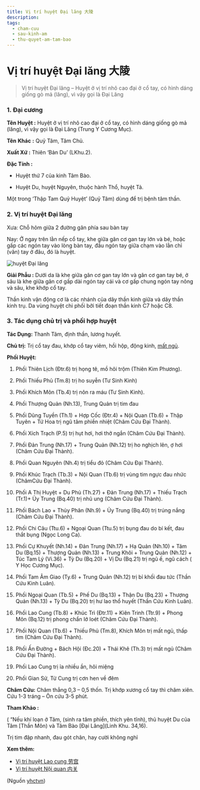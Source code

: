 ```yaml
---
title: Vị trí huyệt Đại lăng 大陵
description: 
tags:
  - cham-cuu
  - sau-kinh-am
  - thu-quyet-am-tam-bao
---
```


# Vị trí huyệt Đại lăng 大陵 

> Vị trí huyệt Đại lăng – Huyệt ở vị trí nhô cao đại ở cổ tay, có hình dáng giống gò mả (lăng), vì vậy gọi là Đại Lăng

### 1. Đại cương

**Tên Huyệt :** Huyệt ở vị trí nhô cao đại ở cổ tay, có hình dáng giống gò mả (lăng), vì vậy gọi là Đại Lăng (Trung Y Cương Mục).

**Tên** **Khác** **:** Quỷ Tâm, Tâm Chủ.

**Xuất Xứ :** Thiên ‘Bản Du’ (LKhu.2).

**Đặc Tính :**

+ Huyệt thứ 7 của kinh Tâm Bào.

+ Huyệt Du, huyệt Nguyên, thuộc hành Thổ, huyệt Tả.

Một trong ‘Thập Tam Quỷ Huyệt’ (Quỷ Tâm) dùng để trị bệnh tâm thần.

### 2. Vị trí huyệt Đại lăng

Xưa: Chỗ hõm giữa 2 đường gân phía sau bàn tay

Nay: Ở ngay trên lằn nếp cổ tay, khe giữa gân cơ gan tay lớn và bé, hoặc gấp các ngón tay vào lòng bàn tay, đầu ngón tay giữa chạm vào lằn chỉ (văn) tay ở đâu, đó là huyệt.

![huyệt Đại lăng](/imgs/yhctvn/huyet-dai-lang-300x168.jpg)

**Giải Phẫu :** Dưới da là khe giữa gân cơ gan tay lớn và gân cơ gan tay bé, ở sâu là khe giữa gân cơ gấp dài ngón tay cái và cơ gấp chung ngón tay nông và sâu, khe khớp cổ tay.

Thần kinh vận động cơ là các nhánh của dây thần kinh giữa và dây thần kinh trụ. Da vùng huyệt chi phối bởi tiết đoạn thần kinh C7 hoặc C8.

### 3. Tác dụng chủ trị và phối hợp huyệt

**Tác Dụng:** Thanh Tâm, định thần, lương huyết.

**Chủ trị:** Trị cổ tay đau, khớp cổ tay viêm, hồi hộp, động kinh, [mất ngủ](/yhctvn/chung-mat-ngu-theo-dong-y/).

**Phối Huyệt:**

1. Phối Thiên Lịch (Đtr.6) trị họng tê, mồ hôi trộm (Thiên Kim Phương).
2. Phối Thiếu Phủ (Tm.8) trị ho suyễn (Tư Sinh Kinh)
3. Phối Khích Môn (Tb.4) trị nôn ra máu (Tư Sinh Kinh).
4. Phối Thượng Quản (Nh.13), Trung Quản trị tim đau
5. Phối Dũng Tuyền (Th.1) + Hợp Cốc (Đtr.4) + Nội Quan (Tb.6) + Thập Tuyên + Tứ Hoa trị ngũ tâm phiền nhiệt (Châm Cứu Đại Thành).
6. Phối Xích Trạch (P.5) trị hụt hơi, hơi thở ngắn (Châm Cứu Đại Thành).
7. Phối Đản Trung (Nh.17) + Trung Quản (Nh.12) trị ho nghịch lên, ợ hơi (Châm Cứu Đại Thành).
8. Phối Quan Nguyên (Nh.4) trị tiểu đỏ (Châm Cứu Đại Thành).
9. Phối Khúc Trạch (Tb.3) + Nội Quan (Tb.6) trị vùng tim ngực đau nhức (ChâmCứu Đại Thành).
10. Phối A Thị Huyệt + Du Phủ (Th.27) + Đản Trung (Nh.17) + Thiếu Trạch (Tr.1)+ Ủy Trung (Bq.40) trị nhũ ung (Châm Cứu Đại Thành).

11. Phối Bách Lao + Thủy Phân (Nh.9) + Ủy Trung (Bq.40) trị trúng nắng (Châm Cứu Đại Thành).
12. Phối Chi Câu (Ttu.6) + Ngoại Quan (Ttu.5) trị bụng đau do bí kết, đau thắt bụng (Ngọc Long Ca).
13. Phối Cự Khuyết (Nh.14) + Đản Trung (Nh.17) + Hạ Quản (Nh.10) + Tâm Du (Bq.15) + Thượng Quản (Nh.13) + Trung Khôi + Trung Quản (Nh.12) + Túc Tam Lý (Vi.36) + Tỳ Du (Bq.20) + Vị Du (Bq.21) trị ngũ ế, ngũ cách ( Y Học Cương Mục).
14. Phối Tam Âm Giao (Ty.6) + Trung Quản (Nh.12) trị bỉ khối đau tức (Thần Cứu Kinh Luân).
15. Phối Ngoại Quan (Tb.5) + Phế Du (Bq.13) + Thận Du (Bq.23) + Thượng Quản (Nh.13) + Tỳ Du (Bq.20) trị hư lao thổ huyết (Thần Cứu Kinh Luân).
16. Phối Lao Cung (Tb.8) + Khúc Trì (Đtr.11) + Kiên Trinh (Ttr.9) + Phong Môn (Bq.12) trị phong chẩn lở loét (Châm Cứu Đại Thành).
17. Phối Nội Quan (Tb.6) + Thiếu Phủ (Tm.8), Khích Môn trị mất ngủ, thấp tim (Châm Cứu Đại Thành).
18. Phối Ấn Đường + Bách Hội (Đc.20) + Thái Khê (Th.3) trị mất ngủ (Châm Cứu Đại Thành).
19. Phối Lao Cung trị ỉa nhiều ần, hôi miệng
20. Phối Gian Sử, Tử Cung trị cơn hen về đêm

**Châm Cứu:** Châm thẳng 0,3 – 0,5 thốn. Trị khớp xương cổ tay thì châm xiên. Cứu 1-3 tráng – Ôn cứu 3-5 phút.

**Tham Khảo :**

( “Nếu khí loạn ở Tâm, (sinh ra tâm phiền, thích yên tĩnh), thủ huyệt Du của Tâm [Thần Môn) và Tâm Bào [Đại Lăng](Linh Khu. 34,16).

Trị tim đập nhanh, đau gót chân, hay cười không nghỉ

**Xem thêm:**

* [Vị trí huyệt Lao cung 劳宫](/yhctvn/vi-tri-huyet-lao-cung-%e5%8a%b3%e5%ae%ab/)
* [Vị trí huyệt Nội quan 内关](/yhctvn/vi-tri-huyet-noi-quan-%e5%86%85%e5%85%b3/)

(Nguồn <a href="https://yhctvn.com/vi-tri-huyet-dai-lang-大陵/" target="_blank">yhctvn</a>)
